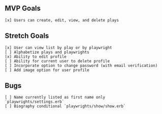 ##  MVP Goals
    [x] Users can create, edit, view, and delete plays

##  Stretch Goals
    [x] User can view list by play or by playwright
    [ ] Alphabetize plays and playwrights
    [x] Ability to edit profile
    [ ] Ability for current user to delete profile
    [ ] Incorporate option to change password (with email verification)
    [ ] Add image option for user profile

## Bugs
    [ ] Name currently listed as first name only `playwrights/settings.erb`
    [ ] Biography conditional `playwrights/show/show.erb`
